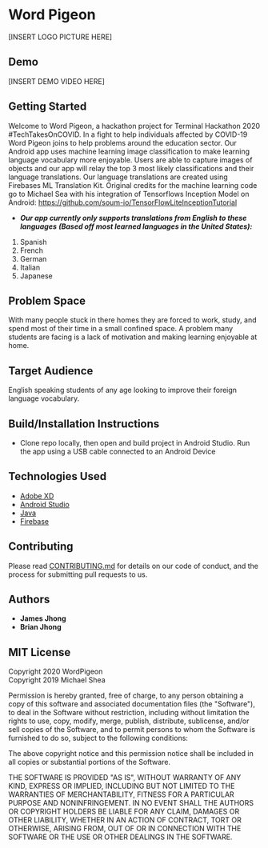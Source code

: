 # Word Pigeon 

[INSERT LOGO PICTURE HERE]

## Demo 

[INSERT DEMO VIDEO HERE]

## Getting Started
Welcome to Word Pigeon, a hackathon project for Terminal Hackathon 2020 #TechTakesOnCOVID. In a fight to help individuals affected by COVID-19 Word Pigeon joins to help problems around the education sector. Our Android app uses machine learning image classification to make learning language vocabulary more enjoyable. Users are able to capture images of objects and our app will relay the top 3 most likely classifications and their language translations. Our language translations are created using Firebases ML Translation Kit. Original credits for the machine learning code go to Michael Sea with his integration of Tensorflows Inception Model on Android: https://github.com/soum-io/TensorFlowLiteInceptionTutorial

* ***Our app currently only supports translations from English to these languages***
 ***(Based off most learned languages in the United States):***
1. Spanish
2. French
3. German
4. Italian
5. Japanese 

## Problem Space
With many people stuck in there homes they are forced to work, study, and spend most of their time in a small confined space. A problem many students are facing is a lack of motivation and making learning enjoyable at home. 

## Target Audience 
English speaking students of any age looking to improve their foreign language vocabulary. 

## Build/Installation Instructions
* Clone repo locally, then open and build project in Android Studio. Run the app using a USB cable connected to an Android Device 

## Technologies Used

* [Adobe XD](https://www.adobe.com/products/xd.html)
* [Android Studio](https://developer.android.com/studio)
* [Java](https://www.java.com/en/)
* [Firebase](https://firebase.google.com/)

## Contributing

Please read [CONTRIBUTING.md](https://gist.github.com/PurpleBooth/b24679402957c63ec426) for details on our code of conduct, and the process for submitting pull requests to us.

## Authors

* **James Jhong** 
* **Brian Jhong** 

## MIT License

Copyright 2020 WordPigeon  
Copyright 2019 Michael Shea

Permission is hereby granted, free of charge, to any person obtaining a copy of this software and associated documentation files (the "Software"), to deal in the Software without restriction, including without limitation the rights to use, copy, modify, merge, publish, distribute, sublicense, and/or sell copies of the Software, and to permit persons to whom the Software is furnished to do so, subject to the following conditions:

The above copyright notice and this permission notice shall be included in all copies or substantial portions of the Software.

THE SOFTWARE IS PROVIDED "AS IS", WITHOUT WARRANTY OF ANY KIND, EXPRESS OR IMPLIED, INCLUDING BUT NOT LIMITED TO THE WARRANTIES OF MERCHANTABILITY, FITNESS FOR A PARTICULAR PURPOSE AND NONINFRINGEMENT. IN NO EVENT SHALL THE AUTHORS OR COPYRIGHT HOLDERS BE LIABLE FOR ANY CLAIM, DAMAGES OR OTHER LIABILITY, WHETHER IN AN ACTION OF CONTRACT, TORT OR OTHERWISE, ARISING FROM, OUT OF OR IN CONNECTION WITH THE SOFTWARE OR THE USE OR OTHER DEALINGS IN THE SOFTWARE.


